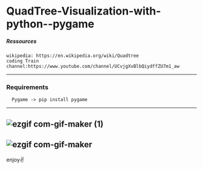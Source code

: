 # QuadTree-Visualization-with-python--pygame

##### Ressources
    wikipedia: https://en.wikipedia.org/wiki/Quadtree
    coding Train channel:https://www.youtube.com/channel/UCvjgXvBlbQiydffZU7m1_aw 
--- 
### Requirements
      Pygame -> pip install pygame

---
![ezgif com-gif-maker (1)](https://user-images.githubusercontent.com/48150537/128624779-87958fdc-9758-4fc1-9d10-73587c5e603b.gif)
---
![ezgif com-gif-maker](https://user-images.githubusercontent.com/48150537/128624294-0841615c-e72e-476c-b810-e012da5f4512.gif)
---

enjoy✌️
